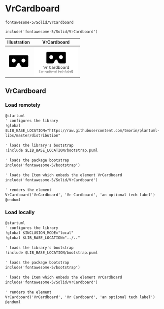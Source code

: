 # VrCardboard


```text
fontawesome-5/Solid/VrCardboard
```

```text
include('fontawesome-5/Solid/VrCardboard')
```



| Illustration | VrCardboard |
| :---: | :---: |
| ![illustration for Illustration](../../fontawesome-5/Solid/VrCardboard.png) | ![illustration for VrCardboard](../../fontawesome-5/Solid/VrCardboard.Local.png) |




## VrCardboard

### Load remotely
```plantuml
@startuml
' configures the library
!global $LIB_BASE_LOCATION="https://raw.githubusercontent.com/tmorin/plantuml-libs/master/distribution"

' loads the library's bootstrap
!include $LIB_BASE_LOCATION/bootstrap.puml

' loads the package bootstrap
include('fontawesome-5/bootstrap')

' loads the Item which embeds the element VrCardboard
include('fontawesome-5/Solid/VrCardboard')

' renders the element
VrCardboard('VrCardboard', 'Vr Cardboard', 'an optional tech label')
@enduml
```

### Load locally
```plantuml
@startuml
' configures the library
!global $INCLUSION_MODE="local"
!global $LIB_BASE_LOCATION="../.."

' loads the library's bootstrap
!include $LIB_BASE_LOCATION/bootstrap.puml

' loads the package bootstrap
include('fontawesome-5/bootstrap')

' loads the Item which embeds the element VrCardboard
include('fontawesome-5/Solid/VrCardboard')

' renders the element
VrCardboard('VrCardboard', 'Vr Cardboard', 'an optional tech label')
@enduml
```

